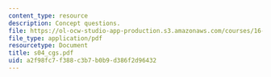 ```yaml
---
content_type: resource
description: Concept questions.
file: https://ol-ocw-studio-app-production.s3.amazonaws.com/courses/16-01-unified-engineering-i-ii-iii-iv-fall-2005-spring-2006/a2f98fc7f388c3b7b0b9d386f2d96432_s04_cgs.pdf
file_type: application/pdf
resourcetype: Document
title: s04_cgs.pdf
uid: a2f98fc7-f388-c3b7-b0b9-d386f2d96432
---
```

